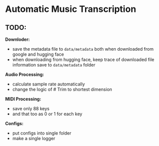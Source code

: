 # Automatic Music Transcription

## TODO:

**Downloder:**

- save the metadata file to `data/metadata` both when downloaded from google and hugging face
- when downloading from hugging face, keep trace of downloaded file information save to `data/metadata` folder

**Audio Processing:**

- calculate sample rate automatically
- change the logic of # Trim to shortest dimension

**MIDI Processing:**

- save only 88 keys
- and that too as 0 or 1 for each key

**Configs:**

- put configs into single folder
- make a single logger
